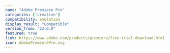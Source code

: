 ```yaml
---
name: "Adobe Premiere Pro"
categories: ['creative']
compatibility: emulation
display_result: "Compatible"
version_from: "23.6.8"
featured: true
link: https://www.adobe.com/products/premiere/free-trial-download.html
icon: AdobePremierePro.svg
---
```

